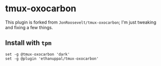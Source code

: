 # tmux-oxocarbon

This plugin is forked from `JonRoosevelt/tmux-oxocarbon`; I'm just tweaking and
fixing a few things.

## Install with `tpm`

```tmux
set -g @tmux-oxocarbon 'dark'
set -g @plugin 'ethanuppal/tmux-oxocarbon'
```
